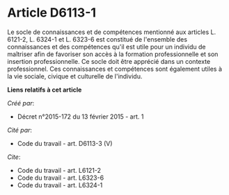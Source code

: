 # Article D6113-1

Le socle de connaissances et de compétences mentionné aux articles L. 6121-2, L. 6324-1 et L. 6323-6 est constitué de
l'ensemble des connaissances et des compétences qu'il est utile pour un individu de maîtriser afin de favoriser son accès à
la formation professionnelle et son insertion professionnelle. Ce socle doit être apprécié dans un contexte professionnel.
Ces connaissances et compétences sont également utiles à la vie sociale, civique et culturelle de l'individu.

**Liens relatifs à cet article**

_Créé par_:

  - Décret n°2015-172 du 13 février 2015 - art. 1

_Cité par_:

  - Code du travail - art. D6113-3 (V)

_Cite_:

  - Code du travail - art. L6121-2
  - Code du travail - art. L6323-6
  - Code du travail - art. L6324-1
